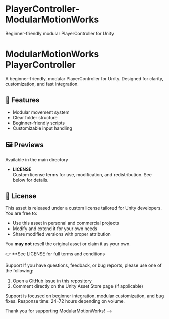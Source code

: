 # PlayerController-ModularMotionWorks
Beginner-friendly modular PlayerController for Unity
# ModularMotionWorks PlayerController

A beginner-friendly, modular PlayerController for Unity. Designed for clarity, customization, and fast integration.

## 🚀 Features
- Modular movement system
- Clear folder structure
- Beginner-friendly scripts
- Customizable input handling

## 🖼️ Previews
Available in the main directory

- **LICENSE**  
  Custom license terms for use, modification, and redistribution. See below for details.

## 📜 License

This asset is released under a custom license tailored for Unity developers. You are free to:

- Use this asset in personal and commercial projects
- Modify and extend it for your own needs
- Share modified versions with proper attribution

You **may not** resell the original asset or claim it as your own.

👉 **See LICENSE for full terms and conditions 



Support
If you have questions, feedback, or bug reports, please use one of the following:

1. Open a GitHub Issue in this repository
2. Comment directly on the Unity Asset Store page (if applicable)

Support is focused on beginner integration, modular customization, and bug fixes.
Response time: 24–72 hours depending on volume.

Thank you for supporting ModularMotionWorks!
-->

